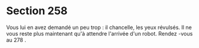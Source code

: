 # Section 258

Vous lui en avez demandé un peu trop : il chancelle, les yeux
révulsés. Il ne vous reste plus maintenant qu'à attendre l'arrivée
d'un robot. Rendez -vous au 278 .
